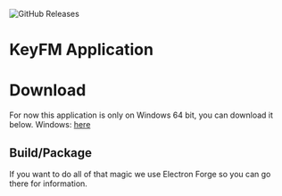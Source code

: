 ![GitHub Releases](https://img.shields.io/github/downloads/KeyFMRadio/application/latest/total) 

# KeyFM Application


# Download
For now this application is only on Windows 64 bit, you can download it below. 
Windows: [here](https://hazel-key.vercel.app/)

## Build/Package
If you want to do all of that magic we use Electron Forge so you can go there for information.
